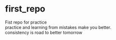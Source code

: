 # first_repo
Fist repo for practice
<br>
practice and learning from mistakes make you better.
<br>
consistency is road to better tomorrow